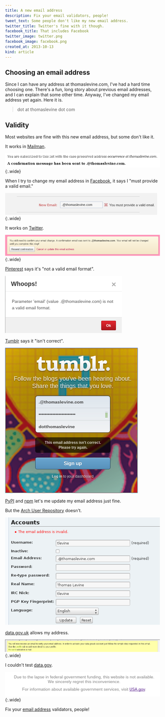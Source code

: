 ```yaml
---
title: A new email address
description: Fix your email validators, people!
tweet_text: Some people don't like my new email address.
twitter_title: Twitter's fine with it though.
facebook_title: That includes Facebook
twitter_image: twitter.png
facebook_image: facebook.png
created_at: 2013-10-13
kind: article
---
```


## Choosing an email address
Since I can have any address at thomaslevine.com,
I've had a hard time choosing one. There's a fun,
long story about previous email addresses, and I
can explain that some other time. Anyway, I've
changed my email address yet again. Here it is.

<blockquote id="e-post">
<noscript>dot at thomaslevine dot com</noscript>
</blockquote>

## Validity
Most websites are fine with this new email address,
but some don't like it.

It works in [Mailman](http://www.gnu.org/software/mailman/).

!["A confirmation message has been sent..." message](mailman.png){:.wide}

When I try to change my email address in
[Facebook](https://facebook.com/perluette),
it says I "must provide a valid email."

!["You must provide a valid email." error message](facebook.png){:.wide}

It works on [Twitter](https://twitter.com/thomaslevine).

!["A confirmation email was sent" success message](twitter.png){:.wide}

[Pinterest](https://pinterest.com/perluette) says it's "not a valid email format".

!["not a valid email format" error message](pinterest.png)

[Tumblr](https://www.tumblr.com) says it "isn't correct".

!["The email address isn't correct." error message](tumblr.png)

[PyPI](https://pypi.python.org/pypi) and 
[npm](http://npmjs.org/) let's me update my email address just fine.

But the [Arch User Repository](https://aur.archlinux.org) doesn't.

!["The email address is invalid." error message](aur.png)

[data.gov.uk](https://data.gov.uk) allows my address.

!["You will now receive an email..." message](data-uk.png){:.wide}

I couldn't test [data.gov](https://data.gov).

!["Due to the lapse in federal government funding, this website is not available"](data-us.png){:.wide}

Fix your [email address](http://tools.ietf.org/html/rfc3696) validators, people!
